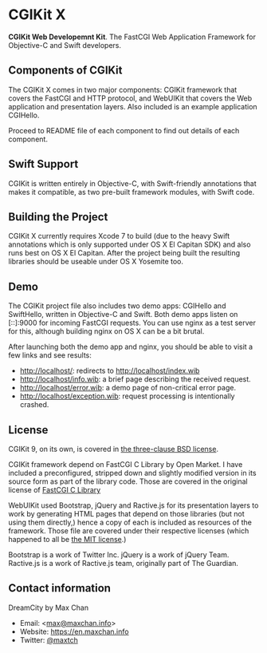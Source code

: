 # CGIKit X

**CGIKit Web Developemnt Kit**. The FastCGI Web Application Framework for
Objective-C and Swift developers.

## Components of CGIKit

The CGIKit X comes in two major components: CGIKit framework that covers the
FastCGI and HTTP protocol, and WebUIKit that covers the Web application and
presentation layers. Also included is an example application CGIHello.

Proceed to README file of each component to find out details of each component.

## Swift Support

CGIKit is written entirely in Objective-C, with Swift-friendly annotations that
makes it compatible, as two pre-built framework modules, with Swift code.

## Building the Project

CGIKit X currently requires Xcode 7 to build (due to the heavy Swift annotations
which is only supported under OS X El Capitan SDK) and also runs best on OS X El
Capitan. After the project being built the resulting libraries should be useable
under OS X Yosemite too.

## Demo

The CGIKit project file also includes two demo apps: CGIHello and SwiftHello,
written in Objective-C and Swift. Both demo apps listen on [::]:9000 for
incoming FastCGI requests. You can use nginx as a test server for this, although
building nginx on OS X can be a bit brutal.

After launching both the demo app and nginx, you should be able to visit a few
links and see results:

* <http://localhost/>: redirects to <http://localhost/index.wib>
* <http://localhost/info.wib>: a brief page describing the received request.
* <http://localhost/error.wib>: a demo page of non-critical error page.
* <http://localhost/exception.wib>: request processing is intentionally crashed.

## License

CGIKit 9, on its own, is covered in [the three-clause BSD license](LICENSE.md).

CGIKit framework depend on FastCGI C Library by Open Market. I have included a
preconfigured, stripped down and slightly modified version in its source form as
part of the library code. Those are covered in the original license of [FastCGI
C Library](https://github.com/xcvista/libfastcgi/blob/master/LICENSE.md)

WebUIKit used Bootstrap, jQuery and Ractive.js for its presentation layers to
work by generating HTML pages that depend on those libraries (but not using them
directly,) hence a copy of each is included as resources of the framework. Those
file are covered under their respective licenses (which happened to all be [the
MIT license](http://opensource.org/licenses/MIT).)

Bootstrap is a work of Twitter Inc. jQuery is a work of jQuery Team. Ractive.js
is a work of Ractive.js team, originally part of The Guardian.

## Contact information

DreamCity by Max Chan

* Email: &lt;<max@maxchan.info>&gt;
* Website: <https://en.maxchan.info>
* Twitter: [@maxtch](https://twitter.com/maxtch)